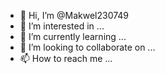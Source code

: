 - 👋 Hi, I’m @Makwel230749
- 👀 I’m interested in ...
- 🌱 I’m currently learning ...
- 💞️ I’m looking to collaborate on ...
- 📫 How to reach me ...

<!---
Makwel230749/Makwel230749 is a ✨ special ✨ repository because its `README.md` (this file) appears on your GitHub profile.
You can click the Preview link to take a look at your changes.
--->
